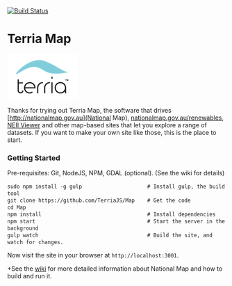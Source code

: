 [![Build Status](https://travis-ci.org/NICTA/nationalmap.svg?branch=master)](https://travis-ci.org/TerriaJS/map)

Terria Map
==========
![Terria logo](terria-logo.png "Terria logo")

Thanks for trying out Terria Map, the software that drives [http://nationalmap.gov.au](National Map), [nationalmap.gov.au/renewables](AREMI), [NEII Viewer](neiiviewer.nicta.com.au) and other map-based sites that let you explore a range of datasets. If you want to make your own site like those, this is the place to start.

### Getting Started ###
 Pre-requisites: Git, NodeJS, NPM, GDAL (optional). (See the wiki for details)
 
 ```
 sudo npm install -g gulp                     # Install gulp, the build tool
 git clone https://github.com/TerriaJS/Map    # Get the code
 cd Map                                       
 npm install                                  # Install dependencies
 npm start                                    # Start the server in the background
 gulp watch                                   # Build the site, and watch for changes.
 ```

 Now visit the site in your browser at `http://localhost:3001`.
 
 +See the [wiki](https://github.com/NICTA/nationalmap/wiki) for more detailed information about National Map and how to build and run it.
